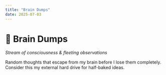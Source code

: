 ```yaml
---
title: "Brain Dumps"
date: 2025-07-03
---
```


# 💭 Brain Dumps

*Stream of consciousness & fleeting observations*

Random thoughts that escape from my brain before I lose them completely. Consider this my external hard drive for half-baked ideas.

